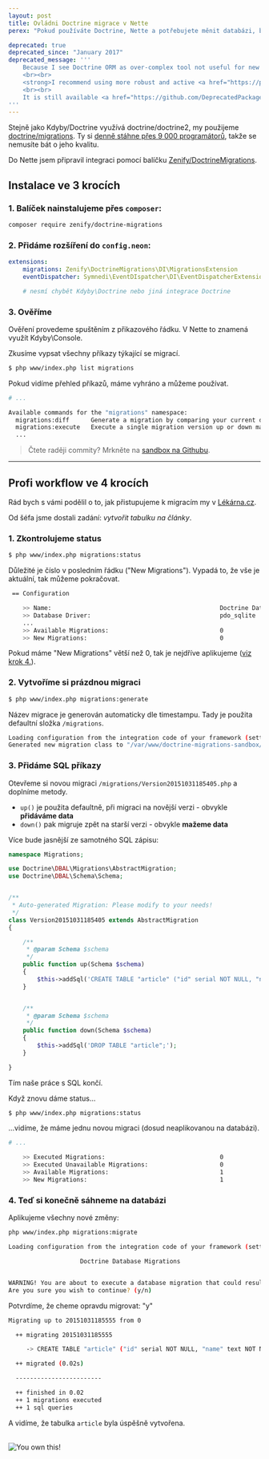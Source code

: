 ```yaml
---
layout: post
title: Ovládni Doctrine migrace v Nette
perex: "Pokud používáte Doctrine, Nette a potřebujete měnit databázi, budou se vám hodit migrace."

deprecated: true
deprecated_since: "January 2017"
deprecated_message: '''
    Because I see Doctrine ORM as over-complex tool not useful for new projects - <strong><a href="/blog/2017/03/27/why-is-doctrine-dying/">read a post here</a></strong>, I have deprecated this package.
    <br><br>
    <strong>I recommend using more robust and active <a href="https://phinx.org/">Phinx migration tool</a> instead.</strong> I already do and it is great!
    <br><br>
    It is still available <a href="https://github.com/DeprecatedPackages/DoctrineMigrations">here for inspiration</a> though.
'''
---
```


Stejně jako Kdyby/Doctrine využívá doctrine/doctrine2, my použijeme [doctrine/migrations](https://github.com/doctrine/migrations). Ty si [denně stáhne přes 9 000 programátorů](https://packagist.org/packages/doctrine/migrations/stats), takže se nemusíte bát o jeho kvalitu.

Do Nette jsem připravil integraci pomocí balíčku [Zenify/DoctrineMigrations](https://github.com/Zenify/DoctrineMigrations). 

## Instalace ve 3 krocích

### 1. Balíček nainstalujeme přes `composer`:

```bash
composer require zenify/doctrine-migrations
```

### 2. Přidáme rozšíření do `config.neon`:

```yaml
extensions:
    migrations: Zenify\DoctrineMigrations\DI\MigrationsExtension
    eventDispatcher: Symnedi\EventDIspatcher\DI\EventDispatcherExtension

    # nesmí chybět Kdyby\Doctrine nebo jiná integrace Doctrine
```

### 3. Ověříme 

Ověření provedeme spuštěním z přikazového řádku. V Nette to znamená využít Kdyby\Console.

Zkusíme vypsat všechny příkazy týkající se migrací.

```bash
$ php www/index.php list migrations
```

Pokud vidíme přehled příkazů, máme vyhráno a můžeme používat.

```bash
# ...

Available commands for the "migrations" namespace:
  migrations:diff      Generate a migration by comparing your current database to your mapping information.
  migrations:execute   Execute a single migration version up or down manually.
  ...
```


> Čtete raději commity? Mrkněte na [sandbox na Githubu](https://github.com/TomasVotruba/doctrine-migrations-sandbox/commits/master).


---


## Profi workflow ve 4 krocích

Rád bych s vámi podělil o to, jak přistupujeme k migracím my v [Lékárna.cz](http://lekarna.cz/). 

Od šéfa jsme dostali zadání: *vytvořit tabulku na články*.

### 1. Zkontrolujeme status

```bash
$ php www/index.php migrations:status
```

Důležité je číslo v posledním řádku ("New Migrations"). Vypadá to, že vše je aktuální, tak můžeme pokračovat.

```bash
 == Configuration

    >> Name:                                               Doctrine Database Migrations
    >> Database Driver:                                    pdo_sqlite
    ...
    >> Available Migrations:                               0
    >> New Migrations:                                     0
```

Pokud máme "New Migrations" větší než 0, tak je nejdříve aplikujeme ([viz krok 4.](#apply-new-migrations)). 


### 2. Vytvoříme si prázdnou migraci

```bash
$ php www/index.php migrations:generate
```

Název migrace je generován automaticky dle timestampu. Tady je použita defaultní složka `/migrations`.

```bash
Loading configuration from the integration code of your framework (setter).
Generated new migration class to "/var/www/doctrine-migrations-sandbox/app/../migrations/Version20151031185405.php"
```

### 3. Přidáme SQL příkazy

Otevřeme si novou migraci `/migrations/Version20151031185405.php` a doplníme metody.

- `up()` je použita defaultně, při migraci na novější verzi - obvykle **přidáváme data**
- `down()` pak migruje zpět na starší verzi - obvykle **mažeme data** 

Více bude jasnější ze samotného SQL zápisu:

```php
namespace Migrations;

use Doctrine\DBAL\Migrations\AbstractMigration;
use Doctrine\DBAL\Schema\Schema;


/**
 * Auto-generated Migration: Please modify to your needs!
 */
class Version20151031185405 extends AbstractMigration
{

	/**
	 * @param Schema $schema
	 */
	public function up(Schema $schema)
	{
		$this->addSql('CREATE TABLE "article" ("id" serial NOT NULL, "name" text NOT NULL);');
	}


	/**
	 * @param Schema $schema
	 */
	public function down(Schema $schema)
	{
		$this->addSql('DROP TABLE "article";');
	}

}
```

Tím naše práce s SQL končí.

Když znovu dáme status...

```
$ php www/index.php migrations:status
```

...vidíme, že máme jednu novou migraci (dosud neaplikovanou na databázi).

```bash
# ...
    
    >> Executed Migrations:                                0
    >> Executed Unavailable Migrations:                    0
    >> Available Migrations:                               1
    >> New Migrations:                                     1
```

<a name="apply-new-migrations"></a>


### 4. Teď si konečně sáhneme na databázi

Aplikujeme všechny nové změny:

```bash
php www/index.php migrations:migrate
```

```bash
Loading configuration from the integration code of your framework (setter).

                    Doctrine Database Migrations


WARNING! You are about to execute a database migration that could result in schema changes and data lost.
Are you sure you wish to continue? (y/n)
```

Potvrdíme, že cheme opravdu migrovat: "y"


```bash
Migrating up to 20151031185555 from 0

  ++ migrating 20151031185555

     -> CREATE TABLE "article" ("id" serial NOT NULL, "name" text NOT NULL);

  ++ migrated (0.02s)

  ------------------------

  ++ finished in 0.02
  ++ 1 migrations executed
  ++ 1 sql queries
```

A vidíme, že tabulka `article` byla úspěšně vytvořena.

<br>

<div class="text-center">
    <img src="/../../../../assets/images/posts/2015/09/15/7-success-meme.jpg" alt="You own this!">
</div>

